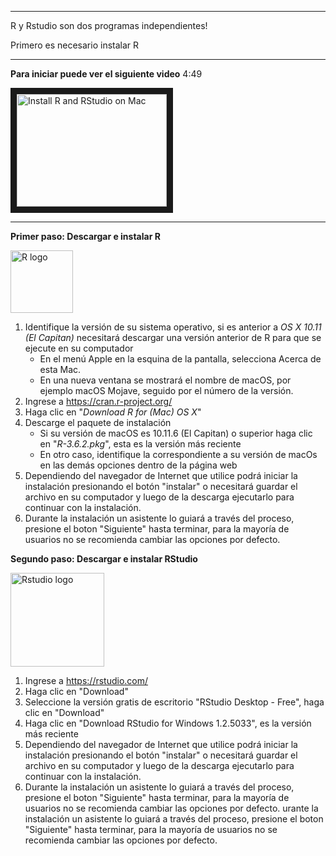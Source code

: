 ***
R y Rstudio son dos programas independientes!

Primero es necesario instalar R
***



**Para iniciar puede ver el siguiente video** 4:49

<a href="http://www.youtube.com/watch?feature=player_embedded&v=1PsPfMaLWSk">
 <img src="http://img.youtube.com/vi/1PsPfMaLWSk/0.jpg" alt="Install R and RStudio on Mac" width="240" height="180" border="10" />
</a>
<hr>

**Primer paso: Descargar e instalar R**

 <img src="https://cran.rediris.es/Rlogo.svg" alt="R logo" width="100"/>
 
 
 1. Identifique la versión de su sistema operativo, si es anterior a *OS X 10.11 (El Capitan)* necesitará descargar una versión anterior de R para que se ejecute en su computador
    * En el menú Apple en la esquina de la pantalla, selecciona Acerca de esta Mac. 
    * En una nueva ventana se mostrará el nombre de macOS, por ejemplo macOS Mojave, seguido por el número de la versión.
 2. Ingrese a https://cran.r-project.org/
 3. Haga clic en "*Download R for (Mac) OS X*"
 3. Descarge el paquete de instalación
    * Si su versión de macOS es 10.11.6 (El Capitan) o superior haga clic en "*R-3.6.2.pkg*", esta es la versión más reciente
    * En otro caso, identifique la correspondiente a su versión de macOs en las demás opciones dentro de la página web
 5. Dependiendo del navegador de Internet que utilice podrá iniciar la instalación presionando el botón "instalar" o necesitará guardar el archivo en su computador y luego de la descarga ejecutarlo para continuar con la instalación. 
 7. Durante la instalación un asistente lo guiará a través del proceso, presione el boton "Siguiente" hasta terminar, para la mayoría de usuarios no se recomienda cambiar las opciones por defecto.
 
 
**Segundo paso: Descargar e instalar RStudio**

 <img src="https://upload.wikimedia.org/wikipedia/commons/thumb/d/d0/RStudio_logo_flat.svg/320px-RStudio_logo_flat.svg.png" alt="Rstudio logo" width="150"/>
 
 1. Ingrese a https://rstudio.com/
 2. Haga clic en "Download"
 3. Seleccione la versión gratis de escritorio "RStudio Desktop - Free", haga clic en "Download"
 3. Haga clic en "Download RStudio for Windows 1.2.5033", es la versión más reciente
 4. Dependiendo del navegador de Internet que utilice podrá iniciar la instalación presionando el botón "instalar" o necesitará guardar el archivo en su computador y luego de la descarga ejecutarlo para continuar con la instalación.
 5. Durante la instalación un asistente lo guiará a través del proceso, presione el boton "Siguiente" hasta terminar, para la mayoría de usuarios no se recomienda cambiar las opciones por defecto.
 urante la instalación un asistente lo guiará a través del proceso, presione el boton "Siguiente" hasta terminar, para la mayoría de usuarios no se recomienda cambiar las opciones por defecto.
